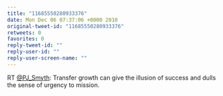 ```yaml
---
title: "11685550280933376"
date: Mon Dec 06 07:37:06 +0000 2010
original-tweet-id: "11685550280933376"
retweets: 0
favorites: 0
reply-tweet-id: ""
reply-user-id: ""
reply-user-screen-name: ""
---
```

RT <a href="https://twitter.com/PJ_Smyth">@PJ_Smyth</a>: Transfer growth can give the illusion of success and dulls the sense of urgency to mission.
